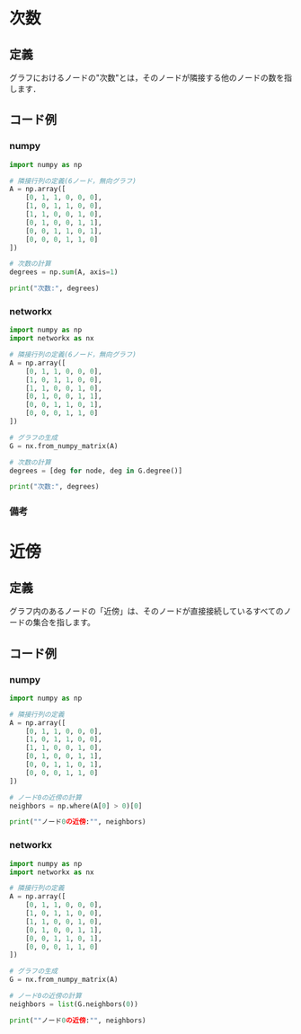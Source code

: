 # 次数
## 定義
グラフにおけるノードの"次数"とは，そのノードが隣接する他のノードの数を指します．
## コード例
### numpy
```python
import numpy as np

# 隣接行列の定義(6ノード，無向グラフ)
A = np.array([
    [0, 1, 1, 0, 0, 0],
    [1, 0, 1, 1, 0, 0],
    [1, 1, 0, 0, 1, 0],
    [0, 1, 0, 0, 1, 1],
    [0, 0, 1, 1, 0, 1],
    [0, 0, 0, 1, 1, 0]
])

# 次数の計算
degrees = np.sum(A, axis=1)

print("次数:", degrees)
```

### networkx
```python
import numpy as np
import networkx as nx

# 隣接行列の定義(6ノード，無向グラフ)
A = np.array([
    [0, 1, 1, 0, 0, 0],
    [1, 0, 1, 1, 0, 0],
    [1, 1, 0, 0, 1, 0],
    [0, 1, 0, 0, 1, 1],
    [0, 0, 1, 1, 0, 1],
    [0, 0, 0, 1, 1, 0]
])

# グラフの生成
G = nx.from_numpy_matrix(A)

# 次数の計算
degrees = [deg for node, deg in G.degree()]

print("次数:", degrees)
```
### 備考 

# 近傍
## 定義
グラフ内のあるノードの「近傍」は、そのノードが直接接続しているすべてのノードの集合を指します。
## コード例
### numpy
```python
import numpy as np

# 隣接行列の定義
A = np.array([
    [0, 1, 1, 0, 0, 0],
    [1, 0, 1, 1, 0, 0],
    [1, 1, 0, 0, 1, 0],
    [0, 1, 0, 0, 1, 1],
    [0, 0, 1, 1, 0, 1],
    [0, 0, 0, 1, 1, 0]
])

# ノード0の近傍の計算
neighbors = np.where(A[0] > 0)[0]

print(""ノード0の近傍:"", neighbors)
```
### networkx
```python
import numpy as np
import networkx as nx

# 隣接行列の定義
A = np.array([
    [0, 1, 1, 0, 0, 0],
    [1, 0, 1, 1, 0, 0],
    [1, 1, 0, 0, 1, 0],
    [0, 1, 0, 0, 1, 1],
    [0, 0, 1, 1, 0, 1],
    [0, 0, 0, 1, 1, 0]
])

# グラフの生成
G = nx.from_numpy_matrix(A)

# ノード0の近傍の計算
neighbors = list(G.neighbors(0))

print(""ノード0の近傍:"", neighbors)
```
